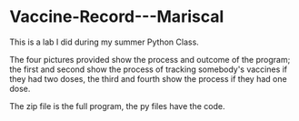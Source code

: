 # Vaccine-Record---Mariscal

This is a lab I did during my summer Python Class.

The four pictures provided show the process and outcome of the program; the first and second show the process of tracking somebody's vaccines if they had two doses, the third and fourth show the process if they had one dose.


The zip file is the full program, the py files have the code.
